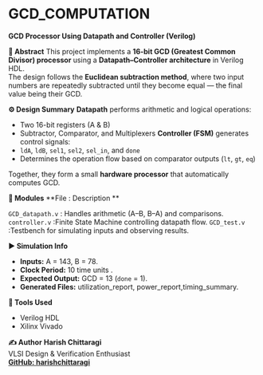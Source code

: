 # **GCD_COMPUTATION**

**GCD Processor Using Datapath and Controller (Verilog)**

**🔹 Abstract**
This project implements a **16-bit GCD (Greatest Common Divisor) processor** using a **Datapath–Controller architecture** in Verilog HDL.  
The design follows the **Euclidean subtraction method**, where two input numbers are repeatedly subtracted until they become equal — the final value being their GCD.


**⚙️ Design Summary**
**Datapath** performs arithmetic and logical operations:
  - Two 16-bit registers (A & B)
  - Subtractor, Comparator, and Multiplexers
**Controller (FSM)** generates control signals:
  - `ldA`, `ldB`, `sel1`, `sel2`, `sel_in`, and `done`
  - Determines the operation flow based on comparator outputs (`lt`, `gt`, `eq`)

Together, they form a small **hardware processor** that automatically computes GCD.

**🧩 Modules**
**File            : Description **

`GCD_datapath.v`  : Handles arithmetic (A–B, B–A) and comparisons. 
`controller.v`    :Finite State Machine controlling datapath flow. 
`GCD_test.v`      :Testbench for simulating inputs and observing results. 
 

**▶️ Simulation Info**
- **Inputs:** A = 143, B = 78.  
- **Clock Period:** 10 time units . 
- **Expected Output:** GCD = 13 (`done` = 1).
- **Generated Files:** utilization_report, power_report,timing_summary.



**🧰 Tools Used**
- Verilog HDL  
- Xilinx Vivado 


**✍️ Author**
**Harish Chittaragi**  
VLSI Design & Verification Enthusiast  
**[GitHub: harishchittaragi](https://github.com/harishchittaragi)**
